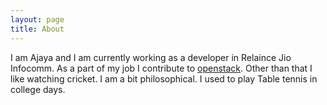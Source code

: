 ```yaml
---
layout: page
title: About
---
```


I am Ajaya and I am currently working as a developer in Relaince Jio Infocomm.
As a part of my job I contribute to [openstack](http://openstack.org). Other than
that I like watching cricket. I am a bit philosophical. I used to play Table
tennis in college days. 



